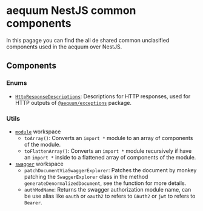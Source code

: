 aequum NestJS common components
===============================

In this pagage you can find the all de shared common unclasified 
components used in the aequum over NestJS.


Components
----------


### Enums

- [`HttpResponseDescriptions`](https://github.com/fbuccioni/aequum-nestjs/blob/main/packages/common/enums/http-response-descriptions.enum.ts): Descriptions for HTTP responses, used for HTTP outputs of [`@aequum/exceptions`](http://npmjs.org/package/@aequum/exceptions) package.


### Utils

- [`module`](https://github.com/fbuccioni/aequum-nestjs/blob/main/packages/common/utils/module.util.ts) workspace
    - `toArray()`: Converts an `import *` module to an array 
      of components of the module.
    - `toFlattenArray()`: Converts an `import *` module
      recursively if have an `import *` inside to a flattened
      array of components of the module.
- [`swagger`](https://github.com/fbuccioni/aequum-nestjs/blob/main/packages/common/utils/swagger.util.ts) workspace
    - `patchDocumentViaSwaggerExplorer`: Patches the document by monkey patching the `SwaggerExplorer` class in the method `generateDenormalizedDocument`, see the function for more details.
    - `authModName`: Returns the swagger authorization module name, can be use alias like `oauth` or `oauth2` to refers to `OAuth2` or `jwt` to refers to `Bearer`.
    